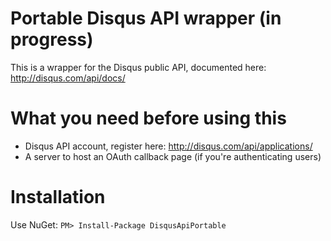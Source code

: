 Portable Disqus API wrapper (in progress)
===========================

This is a wrapper for the Disqus public API, documented here: http://disqus.com/api/docs/


What you need before using this
===============================

- Disqus API account, register here: http://disqus.com/api/applications/
- A server to host an OAuth callback page (if you're authenticating users)


Installation
============

Use NuGet:
`PM> Install-Package DisqusApiPortable`
